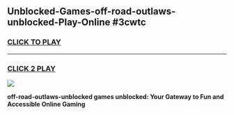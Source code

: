 
## Unblocked-Games-off-road-outlaws-unblocked-Play-Online #3cwtc
<h3>
<a href="https://news.freeplayer.one?title=off-road-outlaws-unblocked&ref=3">CLICK TO PLAY</a></h3>
<hr>

<h3>
<a href="https://news.freeplayer.one?title=off-road-outlaws-unblocked&ref=3">CLICK 2 PLAY</a>
  
</h3>

<a href="https://news.freeplayer.one?title=off-road-outlaws-unblocked&ref=3"><img src="https://clearcache.store/games.png"></a>


**off-road-outlaws-unblocked games unblocked: Your Gateway to Fun and Accessible Online Gaming**
